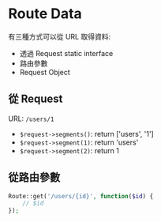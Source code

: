 # Route Data

有三種方式可以從 URL 取得資料:
- 透過 Request static interface
- 路由參數
- Request Object

## 從 Request

URL: `/users/1`

- `$request->segments()`: return ['users', '1']
- `$request->segment(1)`: return 'users'
- `$request->segment(2)`: return 1

## 從路由參數

```php
Route::get('/users/{id}', function($id) {
    // $id
});
```
